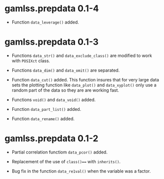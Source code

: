 # gamlss.prepdata 0.1-4

* Function `data_leverage()` added.


# gamlss.prepdata 0.1-3

* Functions `data_str()` and `data_exclude_class()` are modified to work with `POSIXct` class.

* Functions `data_dim()` and `data_omit()` are separated.

* Function `data_cut()` added. This function insures that for very large data sets the plotting function like `data_plot()` and `data_xyplot()` only use a random part of the data so they are are working fast.

* Functions `void()` and `data_void()` added.

* Function `data_part_list()` added.

* Function `data_rename()` added.


# gamlss.prepdata 0.1-2

* Partial correlation functiom `data_pcor()` added.

* Replacement of the use of `class()==` with `inherits()`.

* Bug fix in the function `data_re1val()` when the variable was a factor.
